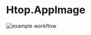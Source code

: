 # Htop.AppImage

![example workflow](https://github.com/nx-appbuild-hub/Htop.AppImage//actions/workflows/makefile.yml/badge.svg)
